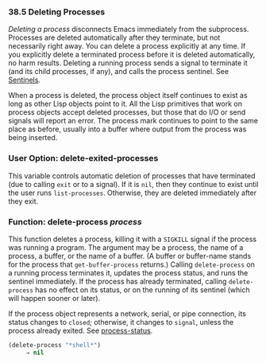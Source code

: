 

### 38.5 Deleting Processes

*Deleting a process* disconnects Emacs immediately from the subprocess. Processes are deleted automatically after they terminate, but not necessarily right away. You can delete a process explicitly at any time. If you explicitly delete a terminated process before it is deleted automatically, no harm results. Deleting a running process sends a signal to terminate it (and its child processes, if any), and calls the process sentinel. See [Sentinels](Sentinels.html).

When a process is deleted, the process object itself continues to exist as long as other Lisp objects point to it. All the Lisp primitives that work on process objects accept deleted processes, but those that do I/O or send signals will report an error. The process mark continues to point to the same place as before, usually into a buffer where output from the process was being inserted.

### User Option: **delete-exited-processes**

This variable controls automatic deletion of processes that have terminated (due to calling `exit` or to a signal). If it is `nil`, then they continue to exist until the user runs `list-processes`. Otherwise, they are deleted immediately after they exit.

### Function: **delete-process** *process*

This function deletes a process, killing it with a `SIGKILL` signal if the process was running a program. The argument may be a process, the name of a process, a buffer, or the name of a buffer. (A buffer or buffer-name stands for the process that `get-buffer-process` returns.) Calling `delete-process` on a running process terminates it, updates the process status, and runs the sentinel immediately. If the process has already terminated, calling `delete-process` has no effect on its status, or on the running of its sentinel (which will happen sooner or later).

If the process object represents a network, serial, or pipe connection, its status changes to `closed`; otherwise, it changes to `signal`, unless the process already exited. See [process-status](Process-Information.html).

```lisp
(delete-process "*shell*")
     ⇒ nil
```

